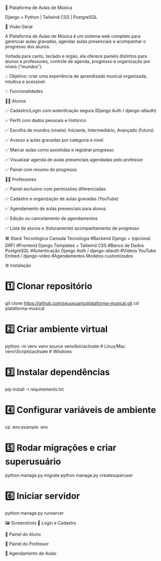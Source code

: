 🎵 Plataforma de Aulas de Música

Django + Python | Tailwind CSS | PostgreSQL

📌 Visão Geral

A Plataforma de Aulas de Música é um sistema web completo para gerenciar aulas gravadas, agendar aulas presenciais e acompanhar o progresso dos alunos.

Voltada para canto, teclado e órgão, ela oferece painéis distintos para alunos e professores, controle de agenda, progresso e organização por níveis (“mundos”).

💡 Objetivo: criar uma experiência de aprendizado musical organizada, intuitiva e acessível.

✨ Funcionalidades

👨‍🎓 Alunos

✅ Cadastro/Login com autenticação segura (Django Auth / django-allauth)

✅ Perfil com dados pessoais e histórico

✅ Escolha de mundos (níveis): Iniciante, Intermediário, Avançado (futuro)

✅ Acesso a aulas gravadas por categoria e nível

✅ Marcar aulas como assistidas e registrar progresso

✅ Visualizar agenda de aulas presenciais agendadas pelo professor

✅ Painel com resumo do progresso


👨‍🏫 Professores

✅ Painel exclusivo com permissões diferenciadas

✅ Cadastro e organização de aulas gravadas (YouTube)

✅ Agendamento de aulas presenciais para alunos

✅ Edição ou cancelamento de agendamentos

✅ Lista de alunos e (futuramente) acompanhamento de progresso

🛠 Stack Tecnológica
Camada	Tecnologia
#Backend	Django + (opcional DRF)
#Frontend	Django Templates + Tailwind CSS
#Banco de Dados	PostgreSQL
#Autenticação	Django Auth / django-allauth
#Vídeos	YouTube Embed / django-video
#Agendamentos	Modelos customizados

⚙️ Instalação
# 1️⃣ Clonar repositório
git clone https://github.com/seuusuario/plataforma-musical.git
cd plataforma-musical

# 2️⃣ Criar ambiente virtual
python -m venv venv
source venv/bin/activate   # Linux/Mac
venv\Scripts\activate      # Windows

# 3️⃣ Instalar dependências
pip install -r requirements.txt

# 4️⃣ Configurar variáveis de ambiente
cp .env.example .env

# 5️⃣ Rodar migrações e criar superusuário
python manage.py migrate
python manage.py createsuperuser

# 6️⃣ Iniciar servidor
python manage.py runserver

🖼 Screenshots
📌 Login e Cadastro


📌 Painel do Aluno


📌 Painel do Professor


📌 Agendamento de Aulas

